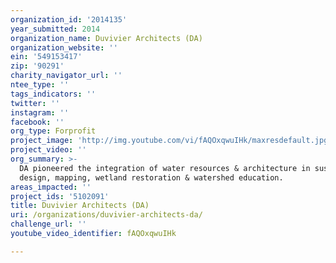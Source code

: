 ```yaml
---
organization_id: '2014135'
year_submitted: 2014
organization_name: Duvivier Architects (DA)
organization_website: ''
ein: '549153417'
zip: '90291'
charity_navigator_url: ''
ntee_type: ''
tags_indicators: ''
twitter: ''
instagram: ''
facebook: ''
org_type: Forprofit
project_image: 'http://img.youtube.com/vi/fAQOxqwuIHk/maxresdefault.jpg'
project_video: ''
org_summary: >-
  DA pioneered the integration of water resources & architecture in sustainable
  design, mapping, wetland restoration & watershed education.
areas_impacted: ''
project_ids: '5102091'
title: Duvivier Architects (DA)
uri: /organizations/duvivier-architects-da/
challenge_url: ''
youtube_video_identifier: fAQOxqwuIHk

---
```

